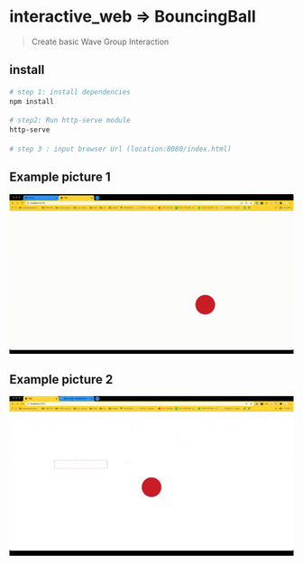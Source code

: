 # interactive_web => BouncingBall

> Create basic Wave Group Interaction

## install
``` bash
# step 1: install dependencies
npm install

# step2: Run http-serve module
http-serve

# step 3 : input browser Url (location:8080/index.html)
```

## Example picture 1
![](bouncing_ball1.gif)

## Example picture 2
![](bouncing_ball2.gif) 
